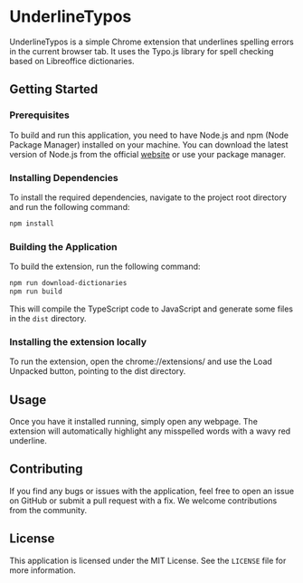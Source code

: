 # UnderlineTypos

UnderlineTypos is a simple Chrome extension that underlines spelling errors in the current browser tab. It uses the Typo.js library for spell checking based on Libreoffice dictionaries.

## Getting Started

### Prerequisites

To build and run this application, you need to have Node.js and npm (Node Package Manager) installed on your machine. You can download the latest version of Node.js from the official [website](https://nodejs.org/en/download/) or use your package manager.

### Installing Dependencies

To install the required dependencies, navigate to the project root directory and run the following command:

```sh
npm install
```

### Building the Application

To build the extension, run the following command:

```sh
npm run download-dictionaries
npm run build
```

This will compile the TypeScript code to JavaScript and generate some files in the `dist` directory.

### Installing the extension locally

To run the extension, open the chrome://extensions/ and use the Load Unpacked button, pointing to the dist directory.

## Usage

Once you have it installed running, simply open any webpage. The extension will automatically highlight any misspelled words with a wavy red underline.

## Contributing

If you find any bugs or issues with the application, feel free to open an issue on GitHub or submit a pull request with a fix. We welcome contributions from the community.

## License

This application is licensed under the MIT License. See the `LICENSE` file for more information.